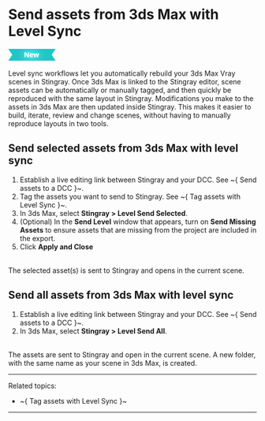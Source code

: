 # Send assets from 3ds Max with Level Sync

[![NEW](../../images/new.png "What else is new in v1.5?")](../release_notes/readme_1.6.html)

Level sync workflows let you automatically rebuild your 3ds Max Vray scenes in Stingray. Once 3ds Max is linked to the Stingray editor, scene assets can be automatically or manually tagged, and then quickly be reproduced with the same layout in Stingray. Modifications you make to the assets in 3ds Max are then updated inside Stingray. This makes it easier to build, iterate, review and change scenes, without having to manually reproduce layouts in two tools.

## Send selected assets from 3ds Max with level sync

1. Establish a live editing link between Stingray and your DCC. See ~{ Send assets to a DCC }~.
2. Tag the assets you want to send to Stingray. See ~{ Tag assets with Level Sync }~.
3. In 3ds Max, select **Stingray > Level Send Selected**.
4. (Optional) In the **Send Level** window that appears, turn on **Send Missing Assets** to ensure assets that are missing from the project are included in the export.
5. Click **Apply and Close**
<br>
  The selected asset(s) is sent to Stingray and opens in the current scene.

## Send all assets from 3ds Max with level sync
1. Establish a live editing link between Stingray and your DCC. See ~{ Send assets to a DCC }~.
2. In 3ds Max, select **Stingray > Level Send All**.
<br>
  The assets are sent to Stingray and open in the current scene. A new folder, with the same name as your scene in 3ds Max, is created.

---
Related topics:
- ~{ Tag assets with Level Sync }~
---
